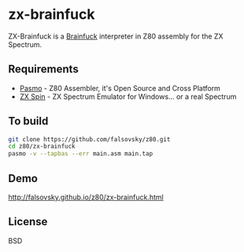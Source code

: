zx-brainfuck
=========

ZX-Brainfuck is a [Brainfuck] interpreter in Z80 assembly for the ZX Spectrum.

Requirements
-----------

* [Pasmo] - Z80 Assembler, it's Open Source and Cross Platform
* [ZX Spin] - ZX Spectrum Emulator for Windows... or a real Spectrum

To build
--------------

```sh
git clone https://github.com/falsovsky/z80.git
cd z80/zx-brainfuck
pasmo -v --tapbas --err main.asm main.tap
```

Demo
------
http://falsovsky.github.io/z80/zx-brainfuck.html

License
----

BSD

[Brainfuck]:http://en.wikipedia.org/wiki/Brainfuck
[tap]:http://www.worldofspectrum.org/faq/reference/formats.htm
[Pasmo]:http://pasmo.speccy.org/
[ZX Spin]:http://www.zophar.net/sinclair/zx-spin.html
